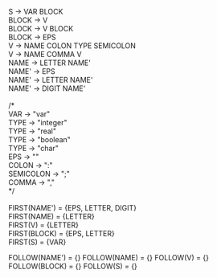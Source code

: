 S -> VAR BLOCK</br>
BLOCK -> V</br>
BLOCK -> V BLOCK</br>
BLOCK -> EPS</br>
V -> NAME COLON TYPE SEMICOLON</br>
V -> NAME COMMA V</br>
NAME -> LETTER NAME'</br>
NAME' -> EPS</br>
NAME' -> LETTER NAME'</br>
NAME' -> DIGIT NAME'</br>
</br>
/*</br>
	VAR -> "var"</br>
	TYPE -> "integer"</br>
	TYPE -> "real"</br>
	TYPE -> "boolean"</br>
	TYPE -> "char"</br>
	EPS -> ""</br>
	COLON -> ":"</br>
	SEMICOLON -> ";"</br>
	COMMA -> ","</br>
*/</br>
</br>
FIRST(NAME') = {EPS, LETTER, DIGIT}</br>
FIRST(NAME) = {LETTER}</br>
FIRST(V) = {LETTER}</br>
FIRST(BLOCK) = {EPS, LETTER}</br>
FIRST(S) = {VAR}</br>

FOLLOW(NAME') = {}
FOLLOW(NAME) = {}
FOLLOW(V) = {}
FOLLOW(BLOCK) = {}
FOLLOW(S) = {}
